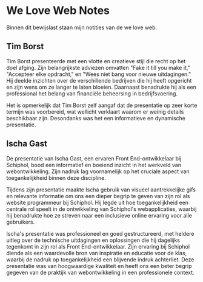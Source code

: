 # We Love Web Notes

Binnen dit bewijslast staan mijn notities van de we love web.

## Tim Borst

Tim Borst presenteerde met een vlotte en creatieve stijl die recht op het doel afging. Zijn belangrijkste adviezen omvatten "Fake it till you make it," "Accepteer elke opdracht," en "Wees niet bang voor nieuwe uitdagingen." Hij deelde inzichten over de verschillende bedrijven die hij heeft opgericht en zijn wens om ze langer te laten bloeien. Daarnaast benadrukte hij als een professional het belang van financiële beheersing in bedrijfsvoering.

Het is opmerkelijk dat Tim Borst zelf aangaf dat de presentatie op zeer korte termijn was voorbereid, wat wellicht verklaart waarom er weinig details beschikbaar zijn. Desondanks was het een informatieve en dynamische presentatie.

## Ischa Gast

De presentatie van Ischa Gast, een ervaren Front End-ontwikkelaar bij Schiphol, bood een informatief en boeiend inzicht in het werkveld van webontwikkeling. Zijn nadruk lag voornamelijk op het cruciale aspect van toegankelijkheid binnen deze discipline.

Tijdens zijn presentatie maakte Ischa gebruik van visueel aantrekkelijke gifs en relevante informatie om ons een dieper begrip te geven van zijn rol als website programmeur bij Schiphol. Hij legde uit hoe toegankelijkheid een centrale rol speelt in de ontwikkeling van Schiphol's webapplicaties, waarbij hij benadrukte hoe ze streven naar een inclusieve online ervaring voor alle gebruikers.

Ischa's presentatie was professioneel en goed gestructureerd, met heldere uitleg over de technische uitdagingen en oplossingen die hij dagelijks tegenkomt in zijn rol als Front End-ontwikkelaar. Zijn ervaring bij Schiphol diende als een waardevolle bron van inspiratie en educatie voor de klas, waarbij de nadruk op toegankelijkheid een blijvende indruk achterliet. Deze presentatie was van hoogwaardige kwaliteit en heeft ons een beter begrip gegeven van de praktijk van webontwikkeling in een professionele context.
